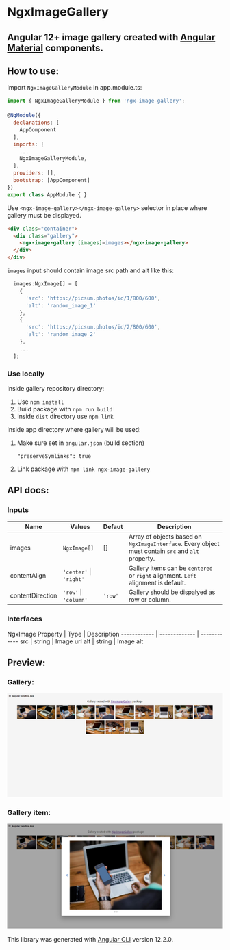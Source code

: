# NgxImageGallery

## Angular 12+ image gallery created with [Angular Material](https://material.angular.io/) components.

## How to use:

Import `NgxImageGalleryModule` in app.module.ts:
```js
import { NgxImageGalleryModule } from 'ngx-image-gallery';

@NgModule({
  declarations: [
    AppComponent
  ],
  imports: [
    ...
    NgxImageGalleryModule,
  ],
  providers: [],
  bootstrap: [AppComponent]
})
export class AppModule { }
```
Use `<ngx-image-gallery></ngx-image-gallery>` selector in place where gallery must be displayed.
```html
<div class="container">
  <div class="gallery">
    <ngx-image-gallery [images]=images></ngx-image-gallery>
  </div>
</div>
```

`images` input should contain image src path and alt like this:
```js
  images:NgxImage[] = [
    {
      'src': 'https://picsum.photos/id/1/800/600',
      'alt': 'random_image_1'
    },
    {
      'src': 'https://picsum.photos/id/2/800/600',
      'alt': 'random_image_2'
    },
    ...
  ];
```

### Use locally

Inside gallery repository directory:
1. Use `npm install`
2. Build package with `npm run build`
3. Inside `dist` directory use `npm link`

Inside app directory where gallery will be used:
1.  Make sure set in `angular.json` (build section)
    
        "preserveSymlinks": true

2. Link package with `npm link ngx-image-gallery`
## API docs:

### Inputs
Name | Values | Defaut | Description
------------ | ------------- | ------------ | -------------
images | `NgxImage[]` | [] | Array of objects based on `NgxImageInterface`. Every object must contain `src` and `alt` property.
contentAlign | `'center'` \| `'right'` |  | Gallery items can be `centered` or `right` alignment. `Left` alignment is default.
contentDirection | `'row'` \| `'column'` | `'row'` | Gallery should be dispalyed as row or column.

### Interfaces
NgxImage
Property | Type | Description
------------ | ------------- | ------------
src | string | Image url
alt | string | Image alt

## Preview:

### Gallery:
![Gallery](https://raw.githubusercontent.com/marcingryczon/ngx-image-gallery/master/redme-images/readme_img_1.png)

### Gallery item:
![Gallery item](https://raw.githubusercontent.com/marcingryczon/ngx-image-gallery/master/redme-images/readme_img_2.png)

This library was generated with [Angular CLI](https://github.com/angular/angular-cli) version 12.2.0.
